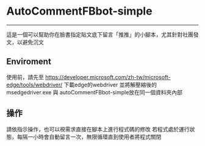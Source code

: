 # AutoCommentFBbot-simple

---

這是一個可以幫助你在臉書指定貼文底下留言「推推」的小腳本，尤其針對社團發文，以避免沉文

## Enviroment

使用前，請先至 https://developer.microsoft.com/zh-tw/microsoft-edge/tools/webdriver/ 下載edge的webdriver
並將解壓縮後的msedgedriver.exe 與 autoCommentFBbot-simple放在同一個資料夾內部

## 操作

請依指示操作，也可以視需求直接在腳本上進行程式碼的修改
若程式處於運行狀態，每隔一小時會自動留言一次，無限循環直到使用者將程式關閉
